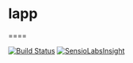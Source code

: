 # lapp
====

[![Build Status](https://travis-ci.org/pueppiblue/lapp.svg?branch=master)](https://travis-ci.org/pueppiblue/lapp)   [![SensioLabsInsight](https://insight.sensiolabs.com/projects/beff7846-286f-405f-8326-4a504e284b49/small.png)](https://insight.sensiolabs.com/projects/beff7846-286f-405f-8326-4a504e284b49)
